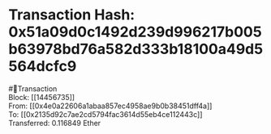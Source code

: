 
Transaction Hash: 0x51a09d0c1492d239d996217b005b63978bd76a582d333b18100a49d5564dcfc9
====================================================================================
  
#💸Transaction  
Block: [[14456735]]  
From: [[0x4e0a22606a1abaa857ec4958ae9b0b38451dff4a]]  
To: [[0x2135d92c7ae2cd5794fac3614d55eb4ce112443c]]  
Transferred: 0.116849 Ether